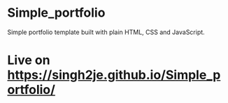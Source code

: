 # Simple_portfolio
 
Simple portfolio template built with plain HTML, CSS and JavaScript.

# Live on https://singh2je.github.io/Simple_portfolio/

